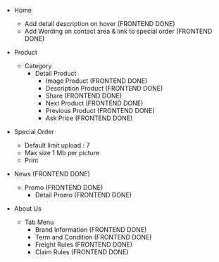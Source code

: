 + Home
    - Add detail description on hover                               (FRONTEND DONE)
    - Add Wording on contact area & link to special order           (FRONTEND DONE)
+ Product
    + Category
        + Detail Product
            - Image Product                                         (FRONTEND DONE)
            - Description Product                                   (FRONTEND DONE)
            - Share                                                 (FRONTEND DONE)
            - Next Product                                          (FRONTEND DONE)
            - Previous Product                                      (FRONTEND DONE)
            - Ask Price                                             (FRONTEND DONE)

+ Special Order
    - Default limit upload : 7
    - Max size 1 Mb per picture
    - Print
+ News                                                              (FRONTEND DONE)
    + Promo                                                         (FRONTEND DONE)
        - Detail Promo                                              (FRONTEND DONE)
+ About Us
    + Tab Menu
        - Brand Information                                         (FRONTEND DONE)
        - Term and Condition                                        (FRONTEND DONE)
        - Freight Rules                                             (FRONTEND DONE)
        - Claim Rules                                               (FRONTEND DONE)